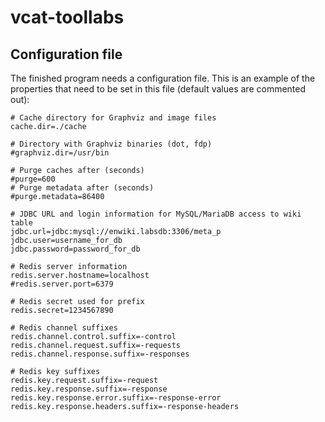 vcat-toollabs
=============

Configuration file
------------------

The finished program needs a configuration file. This is an example of the
properties that need to be set in this file (default values are commented
out):

	# Cache directory for Graphviz and image files
	cache.dir=./cache
	
	# Directory with Graphviz binaries (dot, fdp)
	#graphviz.dir=/usr/bin
	
	# Purge caches after (seconds)
	#purge=600
	# Purge metadata after (seconds)
	#purge.metadata=86400
	
	# JDBC URL and login information for MySQL/MariaDB access to wiki table
	jdbc.url=jdbc:mysql://enwiki.labsdb:3306/meta_p
	jdbc.user=username_for_db
	jdbc.password=password_for_db
	
	# Redis server information
	redis.server.hostname=localhost
	#redis.server.port=6379
	
	# Redis secret used for prefix
	redis.secret=1234567890
	
	# Redis channel suffixes
	redis.channel.control.suffix=-control
	redis.channel.request.suffix=-requests
	redis.channel.response.suffix=-responses
	
	# Redis key suffixes
	redis.key.request.suffix=-request
	redis.key.response.suffix=-response
	redis.key.response.error.suffix=-response-error
	redis.key.response.headers.suffix=-response-headers
